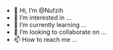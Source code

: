 - 👋 Hi, I’m @Nufzih
- 👀 I’m interested in ...
- 🌱 I’m currently learning ...
- 💞️ I’m looking to collaborate on ...
- 📫 How to reach me ...

<!---
Nufzih/Nufzih is a ✨ special ✨ repository because its `README.md` (this file) appears on your GitHub profile.
You can click the Preview link to take a look at your changes.
--->
